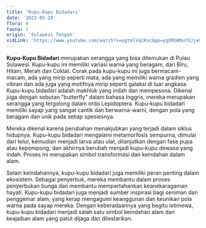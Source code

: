 ```yaml
---
title: 'Kupu-Kupu Bidadari'
date: '2023-05-20'
flora: 0
fauna: 1
origin: 'Sulawesi Tengah'
vidLink: 'https://www.youtube.com/watch?v=pgtmlVqCKxc&pp=ygURbW9uYXJjaCBidXR0ZXJmbHk%3D'
---
```


**Kupu-Kupu Bidadari** merupakan serangga yang bisa ditemukan di Pulau Sulawesi. Kupu-kupu ini memiliki variasi warna yang beragam, dari Biru, Hitam, Merah dan Coklat. Corak pada kupu-kupu ini juga bermacam-macam, ada yang mirip seperti mata, ada yang memiliki warna gradien yang vibran dan ada juga yang motifnya mirip seperti galaksi di luar angkasa. Kupu-kupu bidadari adalah makhluk yang indah dan mempesona. Dikenal juga dengan sebutan "butterfly" dalam bahasa Inggris, mereka merupakan serangga yang tergolong dalam ordo Lepidoptera. Kupu-kupu bidadari memiliki sayap yang sangat cantik dan berwarna-warni, dengan pola yang beragam dan unik pada setiap spesiesnya.

Mereka dikenal karena perubahan menakjubkan yang terjadi dalam siklus hidupnya. Kupu-kupu bidadari mengalami metamorfosis sempurna, dimulai dari telur, kemudian menjadi larva atau ulat, dilanjutkan dengan fase pupa atau kepompong, dan akhirnya berubah menjadi kupu-kupu dewasa yang indah. Proses ini merupakan simbol transformasi dan keindahan dalam alam.

Selain keindahannya, kupu-kupu bidadari juga memiliki peran penting dalam ekosistem. Sebagai penyerbuk, mereka membantu dalam proses penyerbukan bunga dan membantu mempertahankan keanekaragaman hayati. Kupu-kupu bidadari juga menjadi sumber inspirasi bagi seniman dan penggemar alam, yang kerap mengagumi keanggunan dan keunikan pola warna pada sayap mereka. Dengan keberadaannya yang begitu istimewa, kupu-kupu bidadari menjadi salah satu simbol keindahan alam dan keajaiban alam yang patut dijaga dan dilestarikan.
